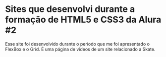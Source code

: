 # Sites que desenvolvi durante a formação de HTML5 e CSS3 da Alura #2
Esse site foi desenvolvido durante o período que me foi apresentado o FlexBox e o Grid. É uma página de vídeos de um site relacionado a Skate.
